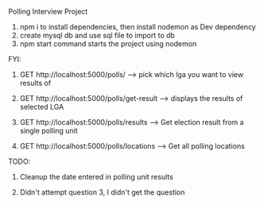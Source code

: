 Polling Interview Project

1. npm i to install dependencies, then install nodemon as Dev dependency
2. create mysql db and use sql file to import to db
3. npm start command starts the project using nodemon

FYI:

1. GET http://localhost:5000/polls/ --> pick which lga you want to view results of

2. GET http://localhost:5000/polls/get-result --> displays the results of selected LGA

3. GET http://localhost:5000/polls/results --> Get election result from a single polling unit

4. GET http://localhost:5000/polls/locations --> Get all polling locations

TODO:

1. Cleanup the date entered in polling unit results

2. Didn't attempt question 3, I didn't get the question
